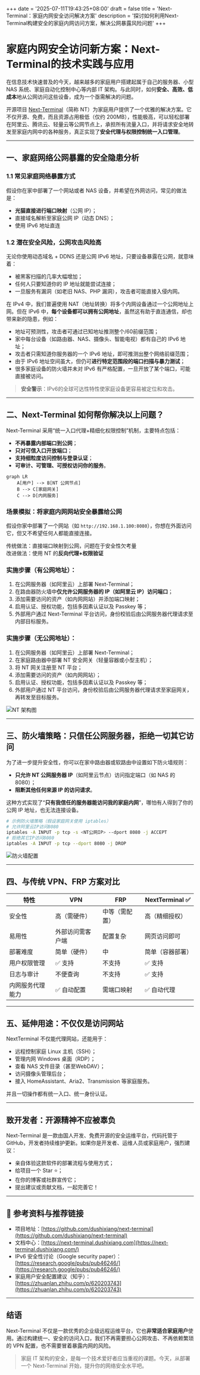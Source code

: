 +++
date = '2025-07-11T19:43:25+08:00'
draft = false
title = 'Next-Terminal：家庭内网安全访问解决方案'
description = '探讨如何利用Next-Terminal构建安全的家庭内网访问方案，解决公网暴露风险问题'
+++

# 家庭内网安全访问新方案：Next-Terminal的技术实践与应用

在信息技术快速普及的今天，越来越多的家庭用户搭建起属于自己的服务器、小型 NAS 系统、家庭自动化控制中心等内部 IT 架构。与此同时，如何**安全、高效、低成本**地从公网访问这些设备，成为一个亟需解决的问题。

开源项目 [Next-Terminal](https://github.com/dushixiang/next-terminal)（简称 NT）为家庭用户提供了一个优雅的解决方案。它不仅开源、免费，而且资源占用极低（仅约 200MB），性能极高，可以轻松部署在阿里云、腾讯云、轻量云等公网节点上，承担所有流量入口，并将请求安全地转发至家庭内网中的各种服务，真正实现了**安全代理与权限控制统一入口管理**。

---

## 一、家庭网络公网暴露的安全隐患分析

### 1.1 常见家庭网络暴露方式
假设你在家中部署了一个网站或者 NAS 设备，并希望在外网访问，常见的做法是：

- **光猫直接进行端口映射**（公网 IP）；
- 直接域名解析至家庭公网 IP（动态 DNS）；
- 使用 IPv6 地址直连

### 1.2 潜在安全风险，公网攻击风险高

无论你使用动态域名 + DDNS 还是公网 IPv6 地址，只要设备暴露在公网，就意味着：

- 被黑客扫描的几率大幅增加；
- 任何人只要知道你的 IP 地址就能尝试连接；
- 一旦服务有漏洞（如老旧 NAS、PHP 漏洞），攻击者可能直接入侵内网。

在 IPv4 中，我们普遍使用 NAT（地址转换）将多个内网设备通过一个公网地址上网。但在 IPv6 中，**每个设备都可以拥有公网地址**，虽然这有助于直连通信，却也带来新的隐患，例如：

- 地址可预测性，攻击者可通过已知地址推测整个/60前缀范围；
- 家中每台设备（如路由器、NAS、摄像头、智能电视）都有自己的 IPv6 地址；
- 攻击者只需知道你服务器的一个 IPv6 地址，即可推测出整个网络前缀范围；
- 由于 IPv6 地址空间虽大，但仍可**进行特定范围段的端口扫描与暴力测试**；
- 很多家庭设备的防火墙并未对 IPv6 有严格配置，一旦开放了某个端口，可能直接被访问。

> **安全警示**：IPv6的全球可达性特性使家庭设备更容易被定位和攻击。

---

## 二、Next-Terminal 如何帮你解决以上问题？

Next-Terminal 采用“统一入口代理+精细化权限控制”机制，主要特点包括：

- **不再暴露内部端口到公网**；
- **只对可信入口开放端口**；
- **支持细粒度访问控制与登录认证**；
- **可审计、可管理、可授权访问你的服务**。

```mermaid
graph LR
    A[用户] --> B[NT 公网节点]
    B --> C[家庭网关]
    C --> D[内网服务]
```

### 场景模拟：将家庭内网网站安全暴露给公网

假设你家中部署了一个网站（如 `http://192.168.1.100:8080`），你想在外面访问它，但又不希望任何人都能直接连接。

传统做法：直接端口映射到公网，问题在于安全性欠考量  
改进做法：使用 NT 的**反向代理+权限验证**

### 实施步骤（有公网地址）：

1. 在公网服务器（如阿里云）上部署 Next-Terminal；
2. 在路由器防火墙中**仅允许公网服务器的 IP（如阿里云 IP）访问端口**；
3. 添加需要访问的资产（如内网网站）并添加端口映射；
4. 启用认证、授权功能，包括多因素认证以及 Passkey 等；
5. 外部用户通过 Next-Terminal 平台访问，身份校验后由公网服务器代理请求至内部目标服务。

### 实施步骤（无公网地址）：

1. 在公网服务器（如阿里云）上部署 Next-Terminal；
2. 在家庭路由器中部署 NT 安全网关（轻量容器或小型主机）；
3. 将 NT 网关注册至 NT 平台；
4. 添加需要访问的资产（如内网网站）；
5. 启用认证、授权功能，包括多因素认证以及 Passkey 等；
6. 外部用户通过 NT 平台访问，身份校验后由公网服务器代理请求至家庭网关，再转发至目标服务。

![NT 架构图](f47ac10b-58cc-4372-a567-0e02b2c3d479.jpg)

---

## 三、防火墙策略：只信任公网服务器，拒绝一切其它访问

为了进一步提升安全性，你可以在家中路由器或软路由中设置如下防火墙规则：

- **只允许 NT 公网服务器 IP**（如阿里云节点）访问指定端口（如 NAS 的 8080）；
- **阻断其他任何来源 IP 的访问请求**。

这种方式实现了“**只有我信任的服务器能访问我的家庭内网**”，哪怕有人得到了你的公网 IP 地址，也无法连接设备。

```bash
# 示例防火墙策略（假设家庭网关使用 iptables）
# 允许阿里云IP访问8080
iptables -A INPUT -p tcp -s <NT公网IP> --dport 8080 -j ACCEPT
# 拒绝其它IP访问8080
iptables -A INPUT -p tcp --dport 8080 -j DROP
```

![防火墙配置](550e8400-e29b-41d4-a716-446655440000.png)

---

## 四、与传统 VPN、FRP 方案对比

|特性|VPN|FRP|NextTerminal ✅|
|---|---|---|---|
|安全性|高（需硬件）|中等（需配置）|高（精细授权）|
|易用性|外部访问需客户端|配置复杂|网页访问即可|
|部署难度|简单（硬件）|中|简单（容器部署）|
|用户权限管理|✅ 支持|不支持|✅ 支持|
|日志与审计|不便查询|不支持|✅ 支持|
|内网服务代理能力|✅ 自动配置|需端口映射|✅ 自动代理|

---

## 五、延伸用途：不仅仅是访问网站

NextTerminal 不仅能代理网站，还能用于：

- 远程控制家庭 Linux 主机（SSH）；
- 管理内网 Windows 桌面（RDP）；
- 查看 NAS 文件目录（甚至WebDAV）；
- 访问摄像头管理后台；
- 接入 HomeAssistant、Aria2、Transmission 等家庭服务。

并且一切操作都有统一入口、统一身份认证。

---

## 致开发者：开源精神不应被辜负

Next-Terminal 是一款由国人开发、免费开源的安全运维平台，代码托管于 GitHub，开发者持续维护更新。如果你是开发者、运维人员或家庭用户，强烈建议：

- 亲自体验这款软件的部署流程与使用方式；
- 给项目一个 Star ⭐️；
- 在你的博客或社群宣传它；
- 提出建议或贡献文档，一起完善它！

---

## 📘 参考资料与推荐链接

- 项目地址：[https://github.com/dushixiang/next-terminal](https://github.com/dushixiang/next-terminal)
- 文档中心：[https://next-terminal.dushixiang.com](https://next-terminal.dushixiang.com/)
- IPv6 安全性讨论（Google security paper）：[https://research.google/pubs/pub46246/](https://research.google/pubs/pub46246/)
- 家庭用户安全配置建议（知乎）：[https://zhuanlan.zhihu.com/p/620203743](https://zhuanlan.zhihu.com/p/620203743)

---

## 结语

Next-Terminal 不仅是一款优秀的企业级远程运维平台，它也**非常适合家庭用户**使用。通过构建统一、安全的访问入口，我们不再需要担心公网攻击、不再依赖繁琐的 VPN 配置，也不需要冒着暴露内网的风险。

> 家庭 IT 架构的安全，是每一个技术爱好者应当重视的课题。今天，从部署一个 Next-Terminal 开始，提升你的网络安全水平吧。
